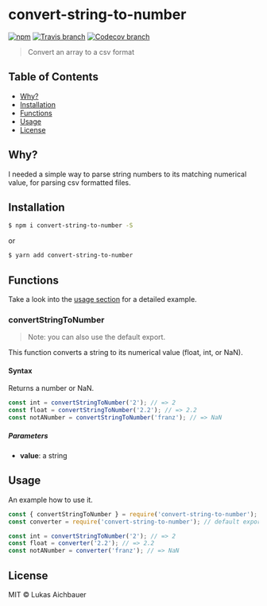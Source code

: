 # convert-string-to-number

[![npm](https://img.shields.io/npm/v/convert-string-to-number.svg?style=flat-square)](https://www.npmjs.com/package/convert-string-to-number)
[![Travis branch](https://img.shields.io/travis/aichbauer/node-convert-string-to-number/master.svg?style=flat-square)](https://travis-ci.org/aichbauer/node-convert-string-to-number)
[![Codecov branch](https://img.shields.io/codecov/c/github/aichbauer/node-convert-string-to-number/master.svg?style=flat-square)](https://codecov.io/gh/aichbauer/node-convert-string-to-number)

> Convert an array to a csv format

## Table of Contents

* [Why?](#why)
* [Installation](#installation)
* [Functions](#functions)
* [Usage](#usage)
* [License](#license)

## Why?

I needed a simple way to parse string numbers to its matching numerical value, for parsing csv formatted files.

## Installation

```sh
$ npm i convert-string-to-number -S
```

or

```sh
$ yarn add convert-string-to-number
```

## Functions

Take a look into the [usage section](#usage) for a detailed example.

### convertStringToNumber

> Note: you can also use the default export.

This function converts a string to its numerical value (float, int, or NaN).

#### Syntax

Returns a number or NaN.

```js
const int = convertStringToNumber('2'); // => 2
const float = convertStringToNumber('2.2'); // => 2.2
const notANumber = convertStringToNumber('franz'); // => NaN
```

##### Parameters

* **value**: a string

## Usage

An example how to use it.

```js
const { convertStringToNumber } = require('convert-string-to-number'); // named export
const converter = require('convert-string-to-number'); // default export

const int = convertStringToNumber('2'); // => 2
const float = converter('2.2'); // => 2.2
const notANumber = converter('franz'); // => NaN
```

## License

MIT © Lukas Aichbauer
